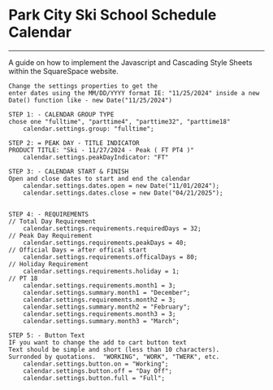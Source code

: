 # Park City Ski School Schedule Calendar 

---

A guide on how to implement the Javascript and Cascading Style Sheets within the SquareSpace website.


    Change the settings properties to get the 
    enter dates using the MM/DD/YYYY format IE: "11/25/2024" inside a new Date() function like - new Date("11/25/2024")

    STEP 1: - CALENDAR GROUP TYPE
    chose one "fulltime", "parttime4", "parttime32", "parttime18"
        calendar.settings.group: "fulltime";

    STEP 2: = PEAK DAY - TITLE INDICATOR
    PRODUCT TITLE: "Ski - 11/27/2024 - Peak ( FT PT4 )"
        calendar.settings.peakDayIndicator: "FT" 

    STEP 3: - CALENDAR START & FINISH
    Open and close dates to start and end the calendar
        calendar.settings.dates.open = new Date("11/01/2024");
        calendar.settings.dates.close = new Date("04/21/2025");


    STEP 4: - REQUIREMENTS
    // Total Day Requirement
        calendar.settings.requirements.requiredDays = 32;
    // Peak Day Requirement
        calendar.settings.requirements.peakDays = 40;
    // Official Days = after offical start
        calendar.settings.requirements.officalDays = 80;
    // Holiday Requirement
        calendar.settings.requirements.holiday = 1;
    // PT 18 
        calendar.settings.requirements.month1 = 3;
        calendar.settings.summary.month1 = "December";
        calendar.settings.requirements.month2 = 3;
        calendar.settings.summary.month2 = "February";
        calendar.settings.requirements.month3 = 3;
        calendar.settings.summary.month3 = "March";

    STEP 5: - Button Text
    IF you want to change the add to cart button text
    Text should be simple and short (less than 10 characters).
    Surronded by quotations.  "WORKING", "WORK", "TWERK", etc.
        calendar.settings.button.on = "Working";
        calendar.settings.button.off = "Day Off";
        calendar.settings.button.full = "Full";
